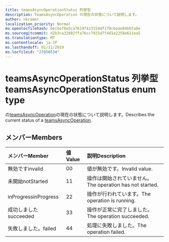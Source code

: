 ```yaml
---
title: teamsAsyncOperationStatus 列挙型
description: TeamsAsyncOperation の現在の状態について説明します。
author: nkramer
localization_priority: Normal
ms.openlocfilehash: becbef6e5ca76197413154df170cbaae0466fa8e
ms.sourcegitcommit: d2b3ca32602ffa76cc7925d7f4d1e2258e611ea5
ms.translationtype: MT
ms.contentlocale: ja-JP
ms.lasthandoff: 01/11/2019
ms.locfileid: "27850534"
---
```

# <a name="teamsasyncoperationstatus-enum-type"></a><span data-ttu-id="43b7f-103">teamsAsyncOperationStatus 列挙型</span><span class="sxs-lookup"><span data-stu-id="43b7f-103">teamsAsyncOperationStatus enum type</span></span>



<span data-ttu-id="43b7f-104">の[teamsAsyncOperation](teamsasyncoperation.md)の現在の状態について説明します。</span><span class="sxs-lookup"><span data-stu-id="43b7f-104">Describes the current status of a [teamsAsyncOperation](teamsasyncoperation.md).</span></span>

## <a name="members"></a><span data-ttu-id="43b7f-105">メンバー</span><span class="sxs-lookup"><span data-stu-id="43b7f-105">Members</span></span>

| <span data-ttu-id="43b7f-106">メンバー</span><span class="sxs-lookup"><span data-stu-id="43b7f-106">Member</span></span> | <span data-ttu-id="43b7f-107">値</span><span class="sxs-lookup"><span data-stu-id="43b7f-107">Value</span></span>| <span data-ttu-id="43b7f-108">説明</span><span class="sxs-lookup"><span data-stu-id="43b7f-108">Description</span></span> |
|:---------------|:--------|:----------|
|<span data-ttu-id="43b7f-109">無効です</span><span class="sxs-lookup"><span data-stu-id="43b7f-109">invalid</span></span>|<span data-ttu-id="43b7f-110">0</span><span class="sxs-lookup"><span data-stu-id="43b7f-110">0</span></span>|<span data-ttu-id="43b7f-111">値が無効です。</span><span class="sxs-lookup"><span data-stu-id="43b7f-111">Invalid value.</span></span>|
|<span data-ttu-id="43b7f-112">未開始</span><span class="sxs-lookup"><span data-stu-id="43b7f-112">notStarted</span></span>|<span data-ttu-id="43b7f-113">1</span><span class="sxs-lookup"><span data-stu-id="43b7f-113">1</span></span>|<span data-ttu-id="43b7f-114">操作は開始されていません。</span><span class="sxs-lookup"><span data-stu-id="43b7f-114">The operation has not started.</span></span>|
|<span data-ttu-id="43b7f-115">inProgress</span><span class="sxs-lookup"><span data-stu-id="43b7f-115">inProgress</span></span>|<span data-ttu-id="43b7f-116">2</span><span class="sxs-lookup"><span data-stu-id="43b7f-116">2</span></span>|<span data-ttu-id="43b7f-117">操作が行われています。</span><span class="sxs-lookup"><span data-stu-id="43b7f-117">The operation is running.</span></span>|
|<span data-ttu-id="43b7f-118">成功しました</span><span class="sxs-lookup"><span data-stu-id="43b7f-118">succeeded</span></span>|<span data-ttu-id="43b7f-119">3</span><span class="sxs-lookup"><span data-stu-id="43b7f-119">3</span></span>|<span data-ttu-id="43b7f-120">操作が正常に完了しました。</span><span class="sxs-lookup"><span data-stu-id="43b7f-120">The operation succeeded.</span></span>|
|<span data-ttu-id="43b7f-121">失敗しました。</span><span class="sxs-lookup"><span data-stu-id="43b7f-121">failed</span></span>|<span data-ttu-id="43b7f-122">4</span><span class="sxs-lookup"><span data-stu-id="43b7f-122">4</span></span>|<span data-ttu-id="43b7f-123">処理に失敗しました。</span><span class="sxs-lookup"><span data-stu-id="43b7f-123">The operation failed.</span></span>|

